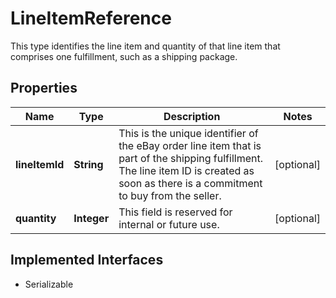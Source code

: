 

# LineItemReference

This type identifies the line item and quantity of that line item that comprises one fulfillment, such as a shipping package.
## Properties

Name | Type | Description | Notes
------------ | ------------- | ------------- | -------------
**lineItemId** | **String** | This is the unique identifier of the eBay order line item that is part of the shipping fulfillment. The line item ID is created as soon as there is a commitment to buy from the seller. |  [optional]
**quantity** | **Integer** | This field is reserved for internal or future use. |  [optional]


## Implemented Interfaces

* Serializable


